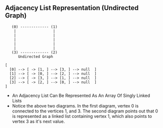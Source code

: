 ## Adjacency List Representation (Undirected Graph)

```
   (0) ------------- (1)
    |                 |
    |                 |
    |                 |
    |                 |
    |                 |
   (3) ------------- (2)
      Undirected Graph
```

```
[
  [0] --> [ -> [1, ] --> [3, ] --> null  ]
  [1] --> [ -> [0, ] --> [2, ] --> null  ]
  [2] --> [ -> [3, ] --> [1, ] --> null  ]
  [3] --> [ -> [2, ] --> [0, ] --> null  ]
]
```

- An Adjacency List Can Be Represented As An Array Of Singly Linked Lists
- Notice the above two diagrams. In the first diagram, vertex 0 is connected to
  the vertices 1, and 3. The second diagram points out that 0 is represented as
  a linked list containing vertex 1, which also points to vertex 3 as it's next value.
